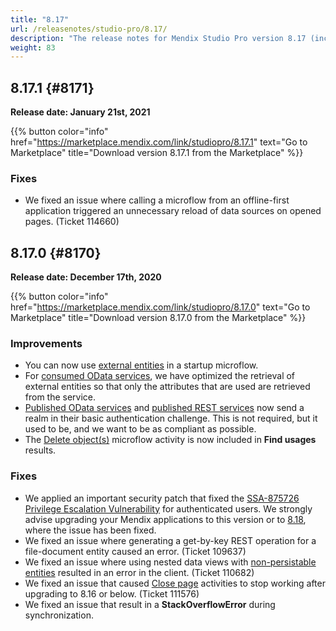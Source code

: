 ```yaml
---
title: "8.17"
url: /releasenotes/studio-pro/8.17/
description: "The release notes for Mendix Studio Pro version 8.17 (including all patches) with details on new features, bug fixes, and known issues."
weight: 83
---
```


## 8.17.1 {#8171}

**Release date: January 21st, 2021**

{{% button color="info" href="https://marketplace.mendix.com/link/studiopro/8.17.1" text="Go to Marketplace" title="Download version 8.17.1 from the Marketplace" %}}

### Fixes

* We fixed an issue where calling a microflow from an offline-first application triggered an unnecessary reload of data sources on opened pages. (Ticket 114660)

## 8.17.0 {#8170}

**Release date: December 17th, 2020**

{{% button color="info" href="https://marketplace.mendix.com/link/studiopro/8.17.0" text="Go to Marketplace" title="Download version 8.17.0 from the Marketplace" %}}

### Improvements

* You can now use [external entities](/refguide8/external-entities/) in a startup microflow.
* For [consumed OData services](/refguide8/consumed-odata-services/), we have optimized the retrieval of external entities so that only the attributes that are used are retrieved from the service.
* [Published OData services](/refguide8/published-odata-services/) and [published REST services](/refguide8/published-rest-services/) now send a realm in their basic authentication challenge. This is not required, but it used to be, and we want to be as compliant as possible.
* The [Delete object(s)](/refguide8/deleting-objects/) microflow activity is now included in **Find usages** results.

### Fixes

* <a id="875726"></a>We applied an important security patch that fixed the [SSA-875726 Privilege Escalation Vulnerability](https://new.siemens.com/global/en/products/services/cert.html#SecurityPublications) for authenticated users. We strongly advise upgrading your Mendix applications to this version or to [8.18](/releasenotes/studio-pro/8.18/), where the issue has been fixed.
* We fixed an issue where generating a get-by-key REST operation for a file-document entity caused an error. (Ticket 109637)
* We fixed an issue where using nested data views with [non-persistable entities](/refguide8/persistability/#non-persistable) resulted in an error in the client. (Ticket 110682)
* We fixed an issue that caused [Close page](/refguide8/close-page/) activities to stop working after upgrading to 8.16 or below. (Ticket 111576)
* We fixed an issue that result in a **StackOverflowError** during synchronization.
